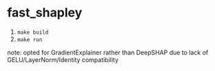 # fast_shapley
1. `make build`
2. `make run`

note: opted for GradientExplainer rather than DeepSHAP due to lack of GELU/LayerNorm/Identity compatibility